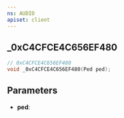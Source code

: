 ```yaml
---
ns: AUDIO
apiset: client
---
```

## _0xC4CFCE4C656EF480

```c
// 0xC4CFCE4C656EF480
void _0xC4CFCE4C656EF480(Ped ped);
```


## Parameters
* **ped**:



